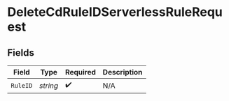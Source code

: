 # DeleteCdRuleIDServerlessRuleRequest


## Fields

| Field              | Type               | Required           | Description        |
| ------------------ | ------------------ | ------------------ | ------------------ |
| `RuleID`           | *string*           | :heavy_check_mark: | N/A                |